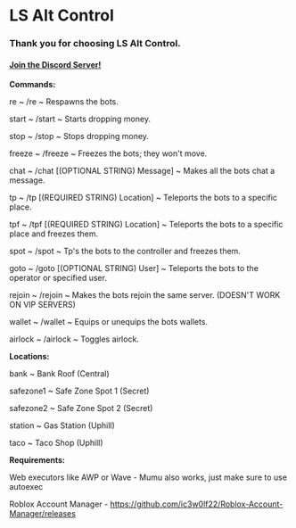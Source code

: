 # LS Alt Control
<h3>Thank you for choosing LS Alt Control.</h3>
<h4><a href="">Join the Discord Server!</a></h4>

<b>Commands:</b>

re ~ /re ~ Respawns the bots.

start ~ /start ~ Starts dropping money.

stop ~ /stop ~ Stops dropping money.

freeze ~ /freeze ~ Freezes the bots; they won't move.

chat ~ /chat [(OPTIONAL STRING) Message] ~ Makes all the bots chat a message.

tp ~ /tp [(REQUIRED STRING) Location] ~ Teleports the bots to a specific place.

tpf ~ /tpf [(REQUIRED STRING) Location] ~ Teleports the bots to a specific place and freezes them.

spot ~ /spot ~ Tp's the bots to the controller and freezes them.

goto ~ /goto [(OPTIONAL STRING) User] ~ Teleports the bots to the operator or specified user.

rejoin ~ /rejoin ~ Makes the bots rejoin the same server. (DOESN'T WORK ON VIP SERVERS)

wallet ~ /wallet ~ Equips or unequips the bots wallets.

airlock ~ /airlock ~ Toggles airlock.



<b>Locations:</b>

bank ~ Bank Roof (Central)

safezone1 ~ Safe Zone Spot 1 (Secret)

safezone2 ~ Safe Zone Spot 2 (Secret)

station ~ Gas Station (Uphill)

taco ~ Taco Shop (Uphill)

<b>Requirements:</b>

Web executors like AWP or Wave - Mumu also works, just make sure to use autoexec

Roblox Account Manager - https://github.com/ic3w0lf22/Roblox-Account-Manager/releases
